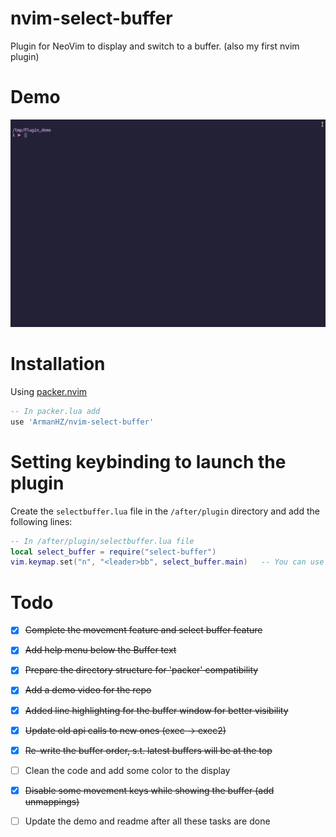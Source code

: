 # nvim-select-buffer
Plugin for NeoVim to display and switch to a buffer. (also my first nvim plugin)

# Demo
![demo](./media/plugin_demo.gif)

# Installation
Using [packer.nvim](https://github.com/wbthomason/packer.nvim)

```lua
-- In packer.lua add
use 'ArmanHZ/nvim-select-buffer'
```

# Setting keybinding to launch the plugin

Create the `selectbuffer.lua` file in the `/after/plugin` directory and add the following lines:

```lua
-- In /after/plugin/selectbuffer.lua file
local select_buffer = require("select-buffer")
vim.keymap.set("n", "<leader>bb", select_buffer.main)   -- You can use any keybinding you want
```

# Todo
- [x] ~~Complete the movement feature and select buffer feature~~
- [x] ~~Add help menu below the Buffer text~~
- [x] ~~Prepare the directory structure for 'packer' compatibility~~
- [x] ~~Add a demo video for the repo~~
- [x] ~~Added line highlighting for the buffer window for better visibility~~
- [x] ~~Update old api calls to new ones (exec -> exec2)~~
- [x] ~~Re-write the buffer order, s.t. latest buffers will be at the top~~
- [ ] Clean the code and add some color to the display
- [x] ~~Disable some movement keys while showing the buffer (add unmappings)~~
- [ ] Update the demo and readme after all these tasks are done

